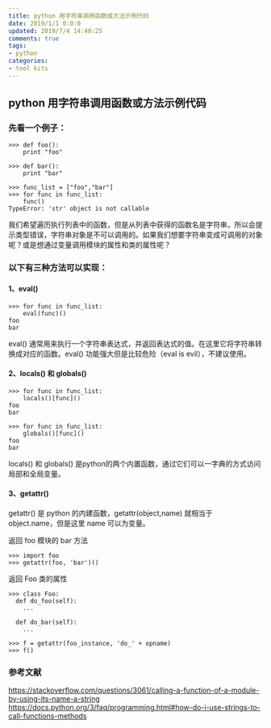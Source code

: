 ```yaml
---
title: python 用字符串调用函数或方法示例代码
date: 2019/1/1 0:0:0
updated: 2019/7/4 14:40:25
comments: true
tags:
- python
categories:
- tool kits
---
```


## python 用字符串调用函数或方法示例代码

### 先看一个例子：
```
>>> def foo():
    print "foo"
 
>>> def bar():
    print "bar"
 
>>> func_list = ["foo","bar"]
>>> for func in func_list:
    func()
TypeError: 'str' object is not callable
```

我们希望遍历执行列表中的函数，但是从列表中获得的函数名是字符串，所以会提示类型错误，字符串对象是不可以调用的。如果我们想要字符串变成可调用的对象呢？或是想通过变量调用模块的属性和类的属性呢？

### 以下有三种方法可以实现：

#### 1、eval()

```
>>> for func in func_list:
    eval(func)()
foo
bar
```

eval() 通常用来执行一个字符串表达式，并返回表达式的值。在这里它将字符串转换成对应的函数。eval() 功能强大但是比较危险（eval is evil），不建议使用。

#### 2、locals() 和 globals()
```
>>> for func in func_list:
    locals()[func]()
foo
bar
 
>>> for func in func_list:
    globals()[func]()
foo
bar
```
locals() 和 globals() 是python的两个内置函数，通过它们可以一字典的方式访问局部和全局变量。

#### 3、getattr()
getattr() 是 python 的内建函数，getattr(object,name) 就相当于 object.name，但是这里 name 可以为变量。

返回 foo 模块的 bar 方法
```
>>> import foo
>>> getattr(foo, 'bar')()
```
返回 Foo 类的属性
```
>>> class Foo:
  def do_foo(self):
    ...
 
  def do_bar(self):
    ...
 
>>> f = getattr(foo_instance, 'do_' + opname)
>>> f()
```



### 参考文献
https://stackoverflow.com/questions/3061/calling-a-function-of-a-module-by-using-its-name-a-string
https://docs.python.org/3/faq/programming.html#how-do-i-use-strings-to-call-functions-methods